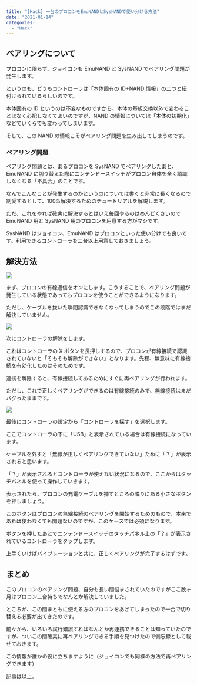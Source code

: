 ```yaml
---
title: "[Hack] 一台のプロコンをEmuNANDとSysNANDで使い分ける方法"
date: "2021-01-14"
categories:
  - "Hack"
---
```


## ペアリングについて

プロコンに限らず、ジョイコンも EmuNAND と SysNAND でペアリング問題が発生します。

というのも、どうもコントローラは「本体固有の ID+NAND 情報」の二つと紐付けられているらしいのです。

本体固有の ID というのは不変なものですから、本体の基板交換以外で変わることはなく心配しなくてよいのですが、NAND の情報については「本体の初期化」などでいくらでも変わってしまいます。

そして、この NAND の情報こそがペアリング問題を生み出してしまうのです。

### ペアリング問題

ペアリング問題とは、あるプロコンを SysNAND でペアリングしたあと、EmuNAND に切り替えた際にニンテンドースイッチがプロコン自体を全く認識しなくなる「不具合」のことです。

なんでこんなことが発生するのかというのについては書くと非常に長くなるので割愛するとして、100%解決するためのチュートリアルを解説します。

ただ、これをやれば確実に解決するとはいえ毎回やるのはめんどくさいので EmuNAND 用と SysNAND 用のプロコンを用意する方がマシです。

SysNAND はジョイコン、EmuNAND はプロコンといった使い分けでも良いです。利用できるコントローラを二台以上用意しておきましょう。

## 解決方法

![](https://pbs.twimg.com/media/Err5YYOVgAQlEbS?format=jpg&name=large)

まず、プロコンの有線通信をオンにします。こうすることで、ペアリング問題が発生している状態であってもプロコンを使うことができるようになります。

ただし、ケーブルを抜いた瞬間認識できなくなってしまうのでこの段階ではまだ解決していません。

![](https://pbs.twimg.com/media/Err5YYfVEAAEC65?format=jpg&name=large)

次にコントローラの解除をします。

これはコントローラの X ボタンを長押しするので、プロコンが有線接続で認識されていないと「そもそも解除ができない」となります。先程、無意味に有線接続を有効化したのはそのためです。

連携を解除すると、有線接続してあるためにすぐに再ペアリングが行われます。

ただし、これで正しくペアリングができるのは有線接続のみで、無線接続はまだバグったままです。

![](https://pbs.twimg.com/media/Err5Yo1UwAAjO39?format=jpg&name=large)

最後にコントローラの設定から「コントローラを探す」を選択します。

ここでコントローラの下に「USB」と表示されている場合は有線接続になっています。

ケーブルを外すと「無線が正しくペアリングできていない」ために「？」が表示されると思います。

「？」が表示されるとコントローラが使えない状況になるので、ここからはタッチパネルを使って操作していきます。

表示されたら、プロコンの充電ケーブルを挿すところの隣りにある小さなボタンを押しましょう。

このボタンはプロコンの無線接続のペアリングを開始するためのもので、本来であれば使わなくても問題ないのですが、このケースでは必須になります。

ボタンを押したあとでニンテンドースイッチのタッチパネル上の「？」が表示されているコントローラをタップします。

上手くいけばバイブレーションと共に、正しくペアリングが完了するはずです。

## まとめ

このプロコンのペアリング問題、自分も長い間悩まされていたのですがここ数ヶ月はプロコン二台持ちでなんとか解決していました。

ところが、この間まともに使える方のプロコンをあげてしまったので一台で切り替える必要が出てきたのです。

前々から、いろいろ試行錯誤すればなんとか再連携できることは知っていたのですが、ついこの間確実に再ペアリングできる手順を見つけたので備忘録として載せておきます。

この情報が誰かの役に立ちますように（ジョイコンでも同様の方法で再ペアリングできます）

記事は以上。
